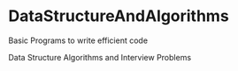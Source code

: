 # DataStructureAndAlgorithms
Basic Programs to write efficient code

Data Structure Algorithms and Interview Problems
